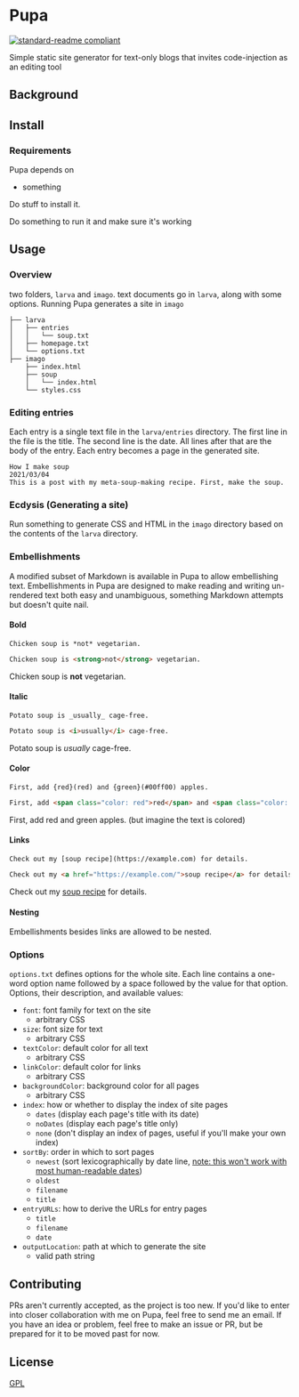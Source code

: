# Pupa

[![standard-readme compliant](https://img.shields.io/badge/readme%20style-standard-brightgreen.svg?style=flat-square)](https://github.com/RichardLitt/standard-readme)

Simple static site generator for text-only blogs that invites code-injection as an editing tool

## Background

## Install

### Requirements

Pupa depends on

* something

Do stuff to install it.

Do something to run it and make sure it's working

## Usage

### Overview

two folders, `larva` and `imago`. text documents go in `larva`, along with some options. Running Pupa generates a site in `imago`

```
├── larva
│   ├── entries
│   │   └── soup.txt
│   ├── homepage.txt
│   └── options.txt
├── imago
    ├── index.html
    ├── soup
    │   └── index.html
    └── styles.css
```

### Editing entries

Each entry is a single text file in the `larva/entries` directory. The first line in the file is the title. The second line is the date. All lines after that are the body of the entry. Each entry becomes a page in the generated site.

```
How I make soup
2021/03/04
This is a post with my meta-soup-making recipe. First, make the soup.
```

### Ecdysis (Generating a site)

Run something to generate CSS and HTML in the `imago` directory based on the contents of the `larva` directory.

### Embellishments

A modified subset of Markdown is available in Pupa to allow embellishing text. Embellishments in Pupa are designed to make reading and writing un-rendered text both easy and unambiguous, something Markdown attempts but doesn't quite nail.

#### Bold
```
Chicken soup is *not* vegetarian.
```

```html
Chicken soup is <strong>not</strong> vegetarian.
```

Chicken soup is **not** vegetarian.

#### Italic
```
Potato soup is _usually_ cage-free.
```

```html
Potato soup is <i>usually</i> cage-free.
```

Potato soup is *usually* cage-free.

#### Color
```
First, add {red}(red) and {green}(#00ff00) apples.
```

```html
First, add <span class="color: red">red</span> and <span class="color: #00ff00">green</span> apples.
```

First, add red and green apples. (but imagine the text is colored)

#### Links
```
Check out my [soup recipe](https://example.com) for details.
```

```html
Check out my <a href="https://example.com/">soup recipe</a> for details.
```

Check out my [soup recipe](https://example.com) for details.

#### Nesting

Embellishments besides links are allowed to be nested.

### Options

`options.txt` defines options for the whole site. Each line contains a one-word option name followed by a space followed by the value for that option. Options, their description, and available values:

* `font`: font family for text on the site
  * arbitrary CSS
* `size`: font size for text
  * arbitrary CSS
* `textColor`: default color for all text
  * arbitrary CSS
* `linkColor`: default color for links
  * arbitrary CSS
* `backgroundColor`: background color for all pages
  * arbitrary CSS
* `index`: how or whether to display the index of site pages
  * `dates` (display each page's title with its date)
  * `noDates` (display each page's title only)
  * `none` (don't display an index of pages, useful if you'll make your own index)
* `sortBy`: order in which to sort pages
  * `newest` (sort lexicographically by date line, [note: this won't work with most human-readable dates](https://twitter.com/wormplaza/status/1295572138494234624))
  * `oldest`
  * `filename`
  * `title`
* `entryURLs`: how to derive the URLs for entry pages
  * `title`
  * `filename`
  * `date`
* `outputLocation`: path at which to generate the site
  * valid path string

## Contributing

PRs aren't currently accepted, as the project is too new. If you'd like to enter into closer collaboration with me on Pupa, feel free to send me an email. If you have an idea or problem, feel free to make an issue or PR, but be prepared for it to be moved past for now.

## License

[GPL](/LICENSE)
